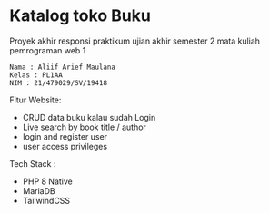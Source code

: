 # Katalog toko Buku 

Proyek akhir responsi praktikum ujian akhir semester 2 mata kuliah pemrograman web 1

```
Nama : Aliif Arief Maulana
Kelas : PL1AA
NIM : 21/479029/SV/19418
```

Fitur Website:

- CRUD data buku kalau sudah Login
- Live search by book title / author
- login and register user
- user access privileges

Tech Stack : 

- PHP 8 Native 
- MariaDB 
- TailwindCSS